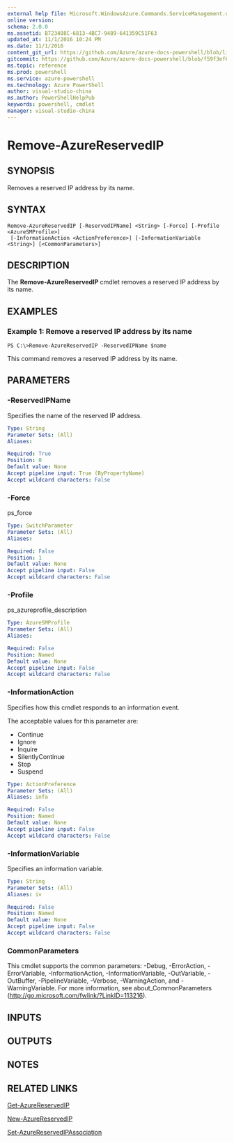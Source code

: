 ```yaml
---
external help file: Microsoft.WindowsAzure.Commands.ServiceManagement.dll-Help.xml
online version: 
schema: 2.0.0
ms.assetid: B723408C-6813-4BC7-9489-641359C51F63
updated_at: 11/1/2016 10:24 PM
ms.date: 11/1/2016
content_git_url: https://github.com/Azure/azure-docs-powershell/blob/live/azureps-cmdlets-docs/ServiceManagement/Azure.Service/v1.6.1/Remove-AzureReservedIP.md
gitcommit: https://github.com/Azure/azure-docs-powershell/blob/f59f3ef60bc592383812213e69fd77ba950759ed/azureps-cmdlets-docs/ServiceManagement/Azure.Service/v1.6.1/Remove-AzureReservedIP.md
ms.topic: reference
ms.prod: powershell
ms.service: azure-powershell
ms.technology: Azure PowerShell
author: visual-studio-china
ms.author: PowerShellHelpPub
keywords: powershell, cmdlet
manager: visual-studio-china
---
```


# Remove-AzureReservedIP

## SYNOPSIS
Removes a reserved IP address by its name.

## SYNTAX

```
Remove-AzureReservedIP [-ReservedIPName] <String> [-Force] [-Profile <AzureSMProfile>]
 [-InformationAction <ActionPreference>] [-InformationVariable <String>] [<CommonParameters>]
```

## DESCRIPTION
The **Remove-AzureReservedIP** cmdlet removes a reserved IP address by its name.

## EXAMPLES

### Example 1: Remove a reserved IP address by its name
```
PS C:\>Remove-AzureReservedIP -ReservedIPName $name
```

This command removes a reserved IP address by its name.

## PARAMETERS

### -ReservedIPName
Specifies the name of the reserved IP address.

```yaml
Type: String
Parameter Sets: (All)
Aliases: 

Required: True
Position: 0
Default value: None
Accept pipeline input: True (ByPropertyName)
Accept wildcard characters: False
```

### -Force
ps_force

```yaml
Type: SwitchParameter
Parameter Sets: (All)
Aliases: 

Required: False
Position: 1
Default value: None
Accept pipeline input: False
Accept wildcard characters: False
```

### -Profile
ps_azureprofile_description

```yaml
Type: AzureSMProfile
Parameter Sets: (All)
Aliases: 

Required: False
Position: Named
Default value: None
Accept pipeline input: False
Accept wildcard characters: False
```

### -InformationAction
Specifies how this cmdlet responds to an information event.

The acceptable values for this parameter are:

- Continue
- Ignore
- Inquire
- SilentlyContinue
- Stop
- Suspend

```yaml
Type: ActionPreference
Parameter Sets: (All)
Aliases: infa

Required: False
Position: Named
Default value: None
Accept pipeline input: False
Accept wildcard characters: False
```

### -InformationVariable
Specifies an information variable.

```yaml
Type: String
Parameter Sets: (All)
Aliases: iv

Required: False
Position: Named
Default value: None
Accept pipeline input: False
Accept wildcard characters: False
```

### CommonParameters
This cmdlet supports the common parameters: -Debug, -ErrorAction, -ErrorVariable, -InformationAction, -InformationVariable, -OutVariable, -OutBuffer, -PipelineVariable, -Verbose, -WarningAction, and -WarningVariable. For more information, see about_CommonParameters (http://go.microsoft.com/fwlink/?LinkID=113216).

## INPUTS

## OUTPUTS

## NOTES

## RELATED LINKS

[Get-AzureReservedIP](xref:ServiceManagement/Azure.Service/v1.6.1/Get-AzureReservedIP.md)

[New-AzureReservedIP](xref:ServiceManagement/Azure.Service/v1.6.1/New-AzureReservedIP.md)

[Set-AzureReservedIPAssociation](xref:ServiceManagement/Azure.Service/v1.6.1/Set-AzureReservedIPAssociation.md)


